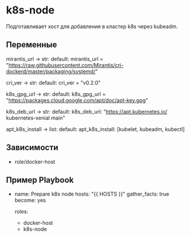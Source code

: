 k8s-node
=========

Подготавливает хост для добавления в кластер k8s через kubeadm.


Переменные
--------------

mirantis_url -> str:
default: 
  mirantis_url = "https://raw.githubusercontent.com/Mirantis/cri-dockerd/master/packaging/systemd/"

cri_ver -> str:
default:
  cri_ver = "v0.2.0"

k8s_gpg_url -> str:
default:
  k8s_gpg_url = "https://packages.cloud.google.com/apt/doc/apt-key.gpg"

k8s_deb_url -> str:
default:
  k8s_deb_url: "https://apt.kubernetes.io/ kubernetes-xenial main"

apt_k8s_install -> list:
default:
  apt_k8s_install: [kubelet, kubeadm, kubectl]

Зависимости
------------

- role/docker-host

Пример Playbook
----------------

  - name: Prepare k8s node
    hosts: "{{ HOSTS }}"
    gather_facts: true
    become: yes

    roles:
      - docker-host
      - k8s-node